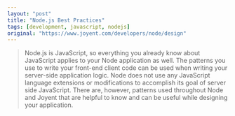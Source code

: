 ```yaml
---
layout: "post"
title: "Node.js Best Practices"
tags: [development, javascript, nodejs]
original: "https://www.joyent.com/developers/node/design"
---
```


<blockquote>Node.js is JavaScript, so everything you already know about JavaScript applies to your Node application as well. The patterns you use to write your front-end client code can be used when writing your server-side application logic. Node does not use any JavaScript language extensions or modifications to accomplish its goal of server side JavaScript. There are, however, patterns used throughout Node and Joyent that are helpful to know and can be useful while designing your application.</blockquote>

